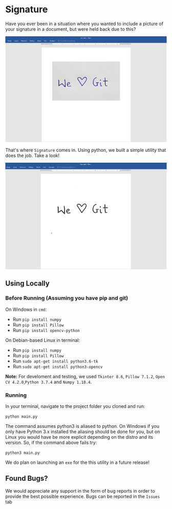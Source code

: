 # Signature
Have you ever been in a situation where you wanted to include a picture of your signature in a document, but were held back due to this?

![](images/orignal.png)

That's where `Signature` comes in. Using python, we built a simple utility that does the job. Take a look!

![](images/processed.png)

## Using Locally

### Before Running (Assuming you have pip and git)

On Windows in `cmd`:

* Run `pip install numpy`
* Run `pip install Pillow`
* Run `pip install opencv-python`

On Debian-based Linux in terminal:
* Run `pip install numpy`
* Run `pip install Pillow`
* Run `sudo apt-get install python3.6-tk`
* Run `sudo apt-get install python3-opencv`

**Note:** For develoment and testing, we used `Tkinter 8.6`, `Pillow 7.1.2`, `Open CV 4.2.0`,`Python 3.7.4` and `Numpy 1.18.4`.

### Running

In your terminal, navigate to the project folder you cloned and run:

`python main.py`

The command assumes python3 is aliased to python. On Windows if you only have Python 3.x installed the aliasing should be done for you, but on Linux you would have be more explicit depending on the distro and its version. So, if the command above fails try:

`python3 main.py`

We do plan on launching an `exe` for the this utility in a future release!

## Found Bugs?

We would appreciate any support in the form of bug reports in order to provide the best possible experience. Bugs can be reported in the `Issues` tab

